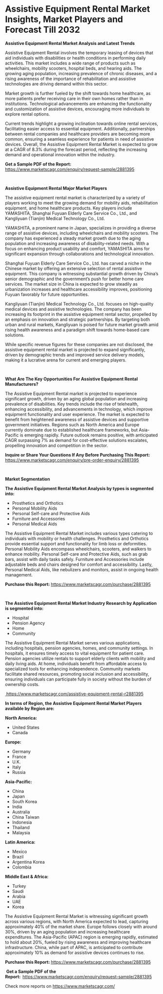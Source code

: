 <p><h1>Assistive Equipment Rental Market Insights, Market Players and Forecast Till 2032</h1></p><p><strong>Assistive Equipment Rental Market Analysis and Latest Trends</strong></p>
<p><p>Assistive Equipment Rental involves the temporary leasing of devices that aid individuals with disabilities or health conditions in performing daily activities. This market includes a wide range of products such as wheelchairs, mobility scooters, hospital beds, and hearing aids. The growing aging population, increasing prevalence of chronic diseases, and a rising awareness of the importance of rehabilitation and assistive technologies are driving demand within this sector. </p><p>Market growth is further fueled by the shift towards home healthcare, as more patients prefer receiving care in their own homes rather than in institutions. Technological advancements are enhancing the functionality and customization of assistive devices, encouraging more individuals to explore rental options. </p><p>Current trends highlight a growing inclination towards online rental services, facilitating easier access to essential equipment. Additionally, partnerships between rental companies and healthcare providers are becoming more common, ensuring a seamless experience for patients in need of assistive devices. Overall, the Assistive Equipment Rental Market is expected to grow at a CAGR of 8.3% during the forecast period, reflecting the increasing demand and operational innovation within the industry.</p></p>
<p><strong>Get a Sample PDF of the Report:&nbsp;</strong> <a href="https://www.marketscagr.com/enquiry/request-sample/2881395?utm_campaign=3263&utm_medium=2&utm_source=Github&utm_content=ia&utm_term=12032025&utm_id=assistive-equipment-rental">https://www.marketscagr.com/enquiry/request-sample/2881395</a></p>
<p>&nbsp;</p>
<p><strong>Assistive Equipment Rental Major Market Players</strong></p>
<p><p>The assistive equipment rental market is characterized by a variety of players working to meet the growing demand for mobility aids, rehabilitation equipment, and home healthcare products. Key players include YAMASHITA, Shanghai Fuyuan Elderly Care Service Co., Ltd., and Kangliyuan (Tianjin) Medical Technology Co., Ltd.</p><p>YAMASHITA, a prominent name in Japan, specializes in providing a diverse range of assistive devices, including wheelchairs and mobility scooters. The company has experienced a steady market growth due to the aging population and increasing awareness of disability-related needs. With a focus on enhancing product usability and comfort, YAMASHITA aims for significant expansion through collaborations and technological innovation.</p><p>Shanghai Fuyuan Elderly Care Service Co., Ltd. has carved a niche in the Chinese market by offering an extensive selection of rental assistive equipment. This company is witnessing substantial growth driven by China’s senior demographic and the government’s push for better home care services. The market size in China is expected to grow steadily as urbanization increases and healthcare accessibility improves, positioning Fuyuan favorably for future opportunities.</p><p>Kangliyuan (Tianjin) Medical Technology Co., Ltd. focuses on high-quality medical devices and assistive technologies. The company has been increasing its footprint in the assistive equipment rental sector, propelled by an emphasis on innovation and strategic partnerships. By targeting both urban and rural markets, Kangliyuan is poised for future market growth amid rising health awareness and a paradigm shift towards home-based care solutions.</p><p>While specific revenue figures for these companies are not disclosed, the assistive equipment rental market is projected to expand significantly, driven by demographic trends and improved service delivery models, making it a lucrative arena for current and emerging players.</p></p>
<p>&nbsp;</p>
<p><strong>What Are The Key Opportunities For Assistive Equipment Rental Manufacturers?</strong></p>
<p><p>The Assistive Equipment Rental market is projected to experience significant growth, driven by an aging global population and increasing prevalence of disabilities. Key trends include the rise of telehealth, enhancing accessibility, and advancements in technology, which improve equipment functionality and user experience. The market is expected to benefit from heightened awareness of assistive devices and supportive government initiatives. Regions such as North America and Europe currently dominate due to established healthcare frameworks, but Asia-Pacific is emerging rapidly. Future outlook remains positive, with anticipated CAGR surpassing 7% as demand for cost-effective solutions escalates, propelling innovation and competition in the sector.</p></p>
<p><strong>Inquire or Share Your Questions If Any Before Purchasing This Report:</strong> <a href="https://www.marketscagr.com/enquiry/pre-order-enquiry/2881395?utm_campaign=3263&utm_medium=2&utm_source=Github&utm_content=ia&utm_term=12032025&utm_id=assistive-equipment-rental">https://www.marketscagr.com/enquiry/pre-order-enquiry/2881395</a></p>
<p>&nbsp;</p>
<p><strong>Market Segmentation</strong></p>
<p><strong>The Assistive Equipment Rental Market Analysis by types is segmented into:</strong></p>
<p><ul><li>Prosthetics and Orthotics</li><li>Personal Mobility Aids</li><li>Personal Self-care and Protective Aids</li><li>Furniture and Accessories</li><li>Personal Medical Aids</li></ul></p>
<p><p>The Assistive Equipment Rental Market includes various types catering to individuals with mobility or health challenges. Prosthetics and Orthotics provide essential support and functionality for limb loss or deformities. Personal Mobility Aids encompass wheelchairs, scooters, and walkers to enhance mobility. Personal Self-care and Protective Aids, such as grab bars, assist with daily tasks safely. Furniture and Accessories include adjustable beds and chairs designed for comfort and accessibility. Lastly, Personal Medical Aids, like nebulizers and monitors, assist in ongoing health management.</p></p>
<p><strong>Purchase this Report:&nbsp;</strong><a href="https://www.marketscagr.com/purchase/2881395?utm_campaign=3263&utm_medium=2&utm_source=Github&utm_content=ia&utm_term=12032025&utm_id=assistive-equipment-rental">https://www.marketscagr.com/purchase/2881395</a></p>
<p>&nbsp;</p>
<p><strong>The Assistive Equipment Rental Market Industry Research by Application is segmented into:</strong></p>
<p><ul><li>Hospital</li><li>Pension Agency</li><li>Home</li><li>Community</li></ul></p>
<p><p>The Assistive Equipment Rental Market serves various applications, including hospitals, pension agencies, homes, and community settings. In hospitals, it ensures timely access to vital equipment for patient care. Pension agencies utilize rentals to support elderly clients with mobility and daily living aids. At home, individuals benefit from affordable access to specialized tools for enhancing independence. Community markets facilitate shared resources, promoting social inclusion and accessibility, ensuring individuals can participate fully in society without the burden of ownership costs.</p></p>
<p><a href="https://www.marketscagr.com/assistive-equipment-rental-r2881395?utm_campaign=3263&utm_medium=2&utm_source=Github&utm_content=ia&utm_term=12032025&utm_id=assistive-equipment-rental">&nbsp;https://www.marketscagr.com/assistive-equipment-rental-r2881395</a></p>
<p><strong>In terms of Region, the Assistive Equipment Rental Market Players available by Region are:</strong></p>
<p>
    <p> <strong> North America: </strong>
        <ul>
            <li>United States</li>
            <li>Canada</li>
        </ul>
        </p> 
    <p> <strong> Europe: </strong>
        <ul>
            <li>Germany</li>
            <li>France</li>
            <li>U.K.</li>
            <li>Italy</li>
            <li>Russia</li>
        </ul>
        </p> 
    <p> <strong> Asia-Pacific: </strong>
        <ul>
            <li>China</li>
            <li>Japan</li>
            <li>South Korea</li>
            <li>India</li>
            <li>Australia</li>
            <li>China Taiwan</li>
            <li>Indonesia</li>
            <li>Thailand</li>
            <li>Malaysia</li>
        </ul>
        </p> 
    <p> <strong> Latin America: </strong>
        <ul>
            <li>Mexico</li>
            <li>Brazil</li>
            <li>Argentina Korea</li>
            <li>Colombia</li>
        </ul>
        </p> 
    <p> <strong> Middle East & Africa: </strong>
        <ul>
            <li>Turkey</li>
            <li>Saudi</li>
            <li>Arabia</li>
            <li>UAE</li>
            <li>Korea</li>
        </ul>
    </p>
    </p>
<p><p>The Assistive Equipment Rental Market is witnessing significant growth across various regions, with North America expected to lead, capturing approximately 40% of the market share. Europe follows closely with around 30%, driven by an aging population and increasing healthcare expenditures. The Asia-Pacific (APAC) region is emerging rapidly, estimated to hold about 20%, fueled by rising awareness and improving healthcare infrastructure. China, while part of APAC, is anticipated to contribute approximately 10% as demand for assistive devices continues to rise.</p></p>
<p><strong>Purchase this Report: </strong><a href="https://www.marketscagr.com/purchase/2881395?utm_campaign=3263&utm_medium=2&utm_source=Github&utm_content=ia&utm_term=12032025&utm_id=assistive-equipment-rental">https://www.marketscagr.com/purchase/2881395</a></p>
<p>&nbsp;<strong>Get a Sample PDF of the Report:&nbsp;&nbsp;</strong><a href="https://www.marketscagr.com/enquiry/request-sample/2881395?utm_campaign=3263&utm_medium=2&utm_source=Github&utm_content=ia&utm_term=12032025&utm_id=assistive-equipment-rental">https://www.marketscagr.com/enquiry/request-sample/2881395</a></p>
<p><strong></strong></p>
<p>Check more reports on <a href="https://www.marketscagr.com/?utm_campaign=3263&utm_medium=2&utm_source=Github&utm_content=ia&utm_term=12032025&utm_id=assistive-equipment-rental">https://www.marketscagr.com/</a></p>
